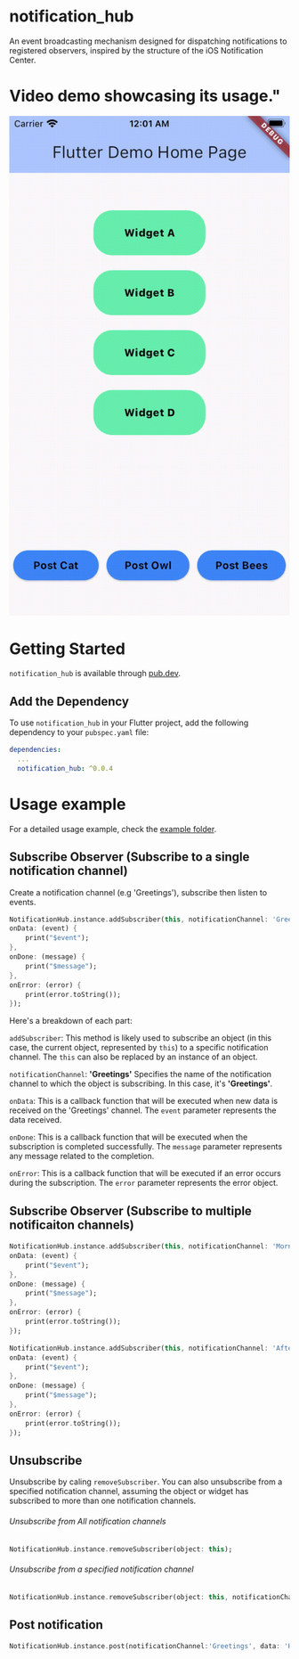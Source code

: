 <!--
This README describes the package. If you publish this package to pub.dev,
this README's contents appear on the landing page for your package.

For information about how to write a good package README, see the guide for
[writing package pages](https://dart.dev/guides/libraries/writing-package-pages).

For general information about developing packages, see the Dart guide for
[creating packages](https://dart.dev/guides/libraries/create-library-packages)
and the Flutter guide for
[developing packages and plugins](https://flutter.dev/developing-packages).
-->

# notification_hub

An event broadcasting mechanism designed for dispatching notifications to registered observers, inspired by the structure of the iOS Notification Center.

# Video demo showcasing its usage."

![Video Demo](https://github.com/Abdullah8888/notification_hub/blob/main/sample_2.gif)

# Getting Started

`notification_hub` is available through [pub.dev](https://pub.dev).

## Add the Dependency

To use `notification_hub` in your Flutter project, add the following dependency to your `pubspec.yaml` file:

```yaml
dependencies:
  ...
  notification_hub: ^0.0.4
```

# Usage example

For a detailed usage example, check the [example folder](https://github.com/Abdullah8888/notification_hub/tree/main/example).

## Subscribe Observer (Subscribe to a single notification channel)

Create a notification channel (e.g 'Greetings'), subscribe then listen to events. 

```dart
NotificationHub.instance.addSubscriber(this, notificationChannel: 'Greetings', 
onData: (event) {
    print("$event");
}, 
onDone: (message) {
    print("$message");
}, 
onError: (error) {
    print(error.toString());
});
```
Here's a breakdown of each part:

`addSubscriber`: This method is likely used to subscribe an object (in this case, the current object, represented by `this`) to a specific notification channel. The `this` can also be replaced by an instance of an object.

`notificationChannel`: **'Greetings'** Specifies the name of the notification channel to which the object is subscribing. In this case, it's **'Greetings'**.

`onData`: This is a callback function that will be executed when new data is received on the 'Greetings' channel. The `event` parameter represents the data received.

`onDone`: This is a callback function that will be executed when the subscription is completed successfully. The `message` parameter represents any message related to the completion.

`onError`: This is a callback function that will be executed if an error occurs during the subscription. The `error` parameter represents the error object.

## Subscribe Observer (Subscribe to multiple notificaiton channels)
```dart
NotificationHub.instance.addSubscriber(this, notificationChannel: 'Morning', 
onData: (event) {
    print("$event");
}, 
onDone: (message) {
    print("$message");
}, 
onError: (error) {
    print(error.toString());
});
```

```dart
NotificationHub.instance.addSubscriber(this, notificationChannel: 'Afternoon', 
onData: (event) {
    print("$event");
}, 
onDone: (message) {
    print("$message");
}, 
onError: (error) {
    print(error.toString());
});
```

## Unsubscribe 

Unsubscribe by caling `removeSubscriber`. You can also unsubscribe from a specified notification channel, assuming the object or widget has subscribed to more than one notification channels.


<h6> Unsubscribe from All notification channels </h6>

```dart
NotificationHub.instance.removeSubscriber(object: this);
```

<h6> Unsubscribe from a specified notification channel </h6>

```dart
NotificationHub.instance.removeSubscriber(object: this, notificationChannel: 'Greetings');
```

## Post notification

```dart
NotificationHub.instance.post(notificationChannel:'Greetings', data: 'Hello');
```

